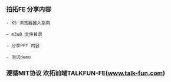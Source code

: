 ### 拍拓FE  分享内容

	- X5 浏览器接入指南
	
	- m3u8 文件目录

	- 分享PPT 内容
	
	- 测试demo

	
	
	
	
	
	
	
	
	
	
	
	




### 遵循MIT协议  欢拓前端TALKFUN-FE(www.talk-fun.com)